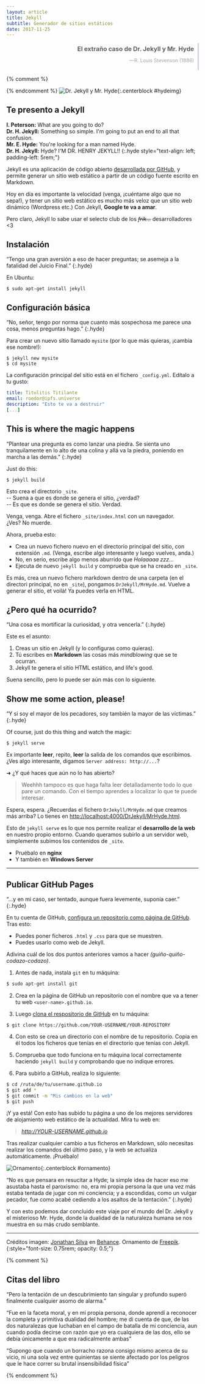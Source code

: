 ```yaml
---
layout: article
title: Jekyll
subtitle: Generador de sitios estáticos
date: 2017-11-25
---
```


<style>
  .hyde {
    text-align: right;
    color: #454354;
    border-right: 2px solid #C5B5D1;
    border-radius: 2px;
    padding: 5px 10px 5px 8rem;
    font-size: 0.8rem;
    text-shadow: 0px 1px 0px #FEF8FF;
    color: #A8A2AB;
  }
  
  .hyde h1 {
    font-size: 1rem;
    color: #635C65;
    margin-top: 0px;
  }
  
  #hydeimg {
    max-width: 300px;
  }
  #ornamento {
    max-width: 100px;
  }
</style>


<div class="hyde">
<h1>El extraño caso de Dr. Jekyll y Mr. Hyde</h1>
<p>—R. Louis Stevenson (1886)</p>
</div>

{% comment %}
<!-- Si la imagen tiene el tamaño final (~300px), se ve borrosa en iOS. Por eso uso una más grande. -->
{% endcomment %}
![Dr. Jekyll y Mr. Hyde](/assets/jekyll/jekyll.png){:.centerblock #hydeimg}


## Te presento a Jekyll

<b>I. Peterson:</b> What are you going to do?<br>
<b>Dr. H. Jekyll:</b> Something so simple. I'm going to put an end to all that confusion.<br>
<b>Mr. E. Hyde:</b> You're looking for a man named Hyde.<br>
<b>Dr. H. Jekyll:</b> Hyde? I'M DR. HENRY JEKYLL!!
{:.hyde style="text-align: left; padding-left: 5rem;"}

Jekyll es una aplicación de código abierto [desarrollada por GitHub](https://jekyllrb.com/), y permite generar un sitio web estático a partir de un código fuente escrito en Markdown.

Hoy en día es importante la velocidad (venga, ¡cuéntame algo que no sepa!), y tener un sitio web estático es mucho más veloz que un sitio web dinámico (Wordpress etc.) Con Jekyll, **Google te va a amar**.

Pero claro, Jekyll lo sabe usar el selecto club de los <s><i>frik...</i></s> desarrolladores <3

## Instalación

“Tengo una gran aversión a eso de hacer preguntas; se asemeja a la fatalidad del Juicio Final.”
{:.hyde}

En Ubuntu:

    $ sudo apt-get install jekyll


## Configuración básica

“No, señor, tengo por norma que cuanto más sospechosa me parece una cosa, menos preguntas hago.”
{:.hyde}

Para crear un nuevo sitio llamado `mysite` (por lo que más quieras, ¡cambia ese nombre!):

    $ jekyll new mysite
    $ cd mysite

La configuración principal del sitio está en el fichero `_config.yml`. Edítalo a tu gusto:

```yml
title: Titulitis Titilante
email: roedor@ipfs.universe
description: "Esto te va a destruir"
[...]
```


## This is where the magic happens

“Plantear una pregunta es como lanzar una piedra. Se sienta uno tranquilamente en lo alto de una colina y allá va la piedra, poniendo en marcha a las demás.”
{:.hyde}

Just do this:

    $ jekyll build

Esto crea el directorio `_site`.<br>
-- Suena a que es donde se genera el sitio, ¿verdad?<br>
-- Es que es donde se genera el sitio. Verdad.

Venga, venga. Abre el fichero `_site/index.html` con un navegador.<br>¿Ves? No muerde.

Ahora, prueba esto:
- Crea un nuevo fichero nuevo en el directorio principal del sitio, con extensión `.md`. (Venga, escribe algo interesante y luego vuelves, anda.)
- No, en serio, escribe algo menos aburrido que *Holaaaaa zzz...*
- Ejecuta de nuevo `jekyll build` y comprueba que se ha creado en `_site`.

Es más, crea un nuevo fichero markdown dentro de una carpeta (en el directori principal, no en `_site`), pongamos `DrJekyll/MrHyde.md`. Vuelve a generar el sitio, et voilà! Ya puedes verla en HTML.



## ¿Pero qué ha ocurrido?


“Una cosa es mortificar la curiosidad, y otra vencerla.”
{:.hyde}

Este es el asunto:

1. Creas un sitio en Jekyll (y lo configuras como quieras).
2. Tú escribes en **Markdown** las cosas más *mindblowing* que se te ocurran.
3. Jekyll te genera el sitio HTML estático, and life's good.

Suena sencillo, pero lo puede ser aún más con lo siguiente.


## Show me some action, please!

“Y si soy el mayor de los pecadores, soy también la mayor de las víctimas.”
{:.hyde}


Of course, just do this thing and watch the magic:

    $ jekyll serve

Ex importante **leer**, repito, **leer** la salida de los comandos que escribimos. ¿Ves algo interesante, digamos `Server address: http://...`?

➜ ¿Y qué haces que aún no lo has abierto?

> Weehhh tampoco es que haga falta leer detalladamente todo lo que pare un comando. Con el tiempo aprendes a localizar lo que te puede interesar.

Espera, espera. ¿Recuerdas el fichero `DrJekyll/MrHyde.md` que creamos más arriba? Lo tienes en <http://localhost:4000/DrJekyll/MrHyde.html>.


Esto de `jekyll serve` es lo que nos permite realizar el **desarrollo de la web** en nuestro propio entorno. Cuando queramos subirlo a un servidor web, simplemente subimos los contenidos de `_site`.

- Pruébalo en **nginx**
- Y también en **Windows Server**


---

## Publicar GitHub Pages

“...y en mi caso, ser tentado, aunque fuera levemente, suponía caer.”
{:.hyde}

En tu cuenta de GitHub, [configura un repositorio como página de GitHub](https://guides.github.com/features/pages/). Tras esto:

- Puedes poner ficheros `.html` y `.css` para que se muestren.
- Puedes usarlo como web de Jekyll.

Adivina cuál de los dos puntos anteriores vamos a hacer *(guiño-quiño-codazo-codazo)*.

1. Antes de nada, instala `git` en tu máquina:
```bash
$ sudo apt-get install git
```

2. Crea en la página de GitHub un repositorio con el nombre que va a tener tu web `<user-name>.github.io`.

3. Luego [clona el respositorio de GitHub](https://help.github.com/articles/cloning-a-repository/) en tu máquina:
```
$ git clone https://github.com/YOUR-USERNAME/YOUR-REPOSITORY
```

4. Con esto se crea un directorio con el nombre de tu repositorio. Copia en él todos los ficheros que tenías en el directorio que tenías con Jekyll.

5. Comprueba que todo funciona en tu máquina local correctamente haciendo `jekyll build` y comprobando que no indique errores.

6. Para subirlo a GitHub, realiza lo siguiente:
```bash
$ cd /ruta/de/tu/username.github.io
$ git add *
$ git commit -m "Mis cambios en la web"
$ git push
```

¡Y ya está! Con esto has subido tu página a uno de los mejores servidores de alojamiento web estático de la actualidad. Mira tu web en:

> *http://YOUR-USERNAME.github.io*

Tras realizar cualquier cambio a tus ficheros en Markdown, sólo necesitas realizar los comandos del último paso, y la web se actualiza automáticamente. ¡Pruébalo!


![Ornamento](/assets/jekyll/Ornament.png){:.centerblock #ornamento}


“No es que pensara en resucitar a Hyde; la simple idea de hacer eso me asustaba hasta el paroxismo: no, era mi propia persona la que una vez más estaba tentada de jugar con mi conciencia; y a escondidas, como un vulgar pecador, fue como acabé cediendo a los asaltos de la tentación.”
{:.hyde}

Y con esto podemos dar concluido este viaje por el mundo del Dr. Jekyll y el misterioso Mr. Hyde, donde la dualidad de la naturaleza humana se nos muestra en su más crudo semblante.

---


Créditos imagen: [Jonathan Silva](http://www.johnny5ive.com) en [Behance](https://www.behance.net/gallery/14998873/Dr-Jekyll-Mr-Hyde). Ornamento de [Freepik](https://www.freepik.com/free-vector/ornamental-elements-collection_1188382.htm).
{:style="font-size: 0.75rem; opacity: 0.5;"}



{% comment %}

Citas del libro
---------------

“Pero la tentación de un descubrimiento tan singular y profundo superó finalmente cualquier asomo de alarma.”

“Fue en la faceta moral, y en mi propia persona, donde aprendí a reconocer la completa y primitiva dualidad del hombre; me di cuenta de que, de las dos naturalezas que luchaban en el campo de batalla de mi conciencia, aun cuando podía decirse con razón que yo era cualquiera de las dos, ello se debía únicamente a que era radicalmente ambas”

“Supongo que cuando un borracho razona consigo mismo acerca de su vicio, ni una sola vez entre quinientas se siente afectado por los peligros que le hace correr su brutal insensibilidad física”

{% endcomment %}
